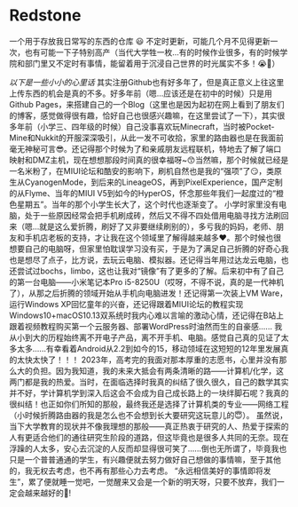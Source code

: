 # Redstone
一个用于存放我日常写的东西的仓库 😃
不定时更新，可能几个月不见得更新一次，也有可能一下子特别高产（当代大学牲一枚...有的时候作业很多，有的时候学院和部门里又不定时有事情，能留着用于沉浸自己世界的时光属实不多！😭🥀）

*以下是一些小小的心里话*
其实注册Github也有好多年了，但是真正意义上往这里上传东西的机会是真的不多。好多年前（嗯...应该还是在初中的时候）只是用Github Pages，来搭建自己的一个Blog（这里也是因为起初在网上看到了朋友们的博客，感觉做得很有趣，恰好自己也很感兴趣嘛，在这里尝试了一下），其实很多年前（小学三、四年级的时候）自己没事喜欢玩Minecraft，当时被Pocket-Mine和Nukkit的开服深深吸引，从此一发不可收拾，家里的路由器也是在我面前毫无神秘可言😎。还记得那个时候为了和亲戚朋友远程联机，特地去了解了端口映射和DMZ主机，现在想想那段时间真的很幸福呀~😙当然嘛，那个时候就已经是一名米粉了，在MIUI论坛和酷安的影响下，刷机自然也是我的“强项”了😏，类原生从CyanogenMode，到后来的LineageOS，再到PixelExperience，国产定制的从Flyme、当年的MIUI V5到如今的HyperOS，怀念那些年我们一起度过的“橙色星期五”。当年的那个小学生长大了，这个时代也逐渐变了。
小学时家里没有电脑，处于一些原因经常会把手机刷成砖，然后又不得不四处借用电脑寻找方法刷回来（嗯...就是这么爱折腾，刷好了又非要继续刷别的），多亏我的妈妈，老师、朋友和手机店老板的支持，才让我在这个领域里了解得越来越多❤️。那个时候也很想要自己的电脑呀，但家里怕耽误学习没有买，于是为了满足自己折腾的好奇心我也是想尽了点子，比方说，去玩云电脑、模拟器。还记得当年用过达龙云电脑，也还尝试过bochs，limbo，这也让我对“镜像”有了更多的了解。后来初中有了自己的第一台电脑——小米笔记本Pro i5-8250U（哎呀，不得不说，真的是一代神机了），从那之后折腾的领域开始从手机向电脑进发！还记得第一次装上VM Ware，运行Windows XP回忆童年的兴奋，还记得跟着MIUI论坛的教程实现Windows10+macOS10.13双系统时我内心难以言喻的激动心情，还记得在B站上跟着视频教程购买第一个云服务器、部署WordPress时油然而生的自豪感......
我从小到大的历程始终离不开电子产品，离不开手机、电脑。感觉自己真的见证了太多太多......有幸看着Android从2.2到如今的15，移动领域在这短短的12年里发展真的太快太快了！！！
2023年，高考完的我面对那本厚重的志愿书，心里并没有那么大的负担。因为我知道，我的未来大抵会有两条清晰的路——计算机/化学，这两门都是我的热爱。当时，在面临选择时我真的纠结了很久很久，自己的数学其实并不好，学计算机学到深入后这会不会成为自己成长路上的一块绊脚石呢？我真的很纠结！也正如你们所知的那般，最终我还是选择了计算机类的专业——网络工程（小时候折腾路由器的我是怎么也不会想到长大要研究这玩意儿的😇）。
虽然说，当下大学教育的现状并不像我理想的那般——真正热衷于研究的人、热爱于探索的人有更适合他们的通往研究生阶段的道路，但这毕竟也是很多人共同的无奈。现在浮躁的人太多，安心去沉淀的人反而却显得很可笑了......倒也无所谓了，毕竟我也只是一个普普通通的学生，有兴趣便就去努力做好自己想做的事情嘛，至于其他的，我无权去考虑，也不再有那些心力去考虑。
“永远相信美好的事情即将发生”，累了便就睡一觉吧，一觉醒来又会是一个新的明天呀，只要不放弃，我们一定会越来越好的💎!
